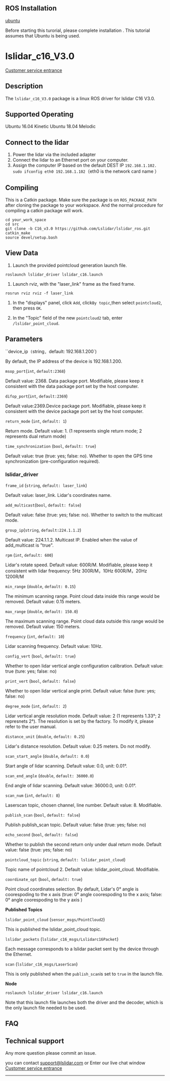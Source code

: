 ROS Installation
-----

[ubuntu](http://wiki.ros.org/Installation/Ubuntu)

Before starting this turorial, please complete installation . This tutorial assumes that Ubuntu is being used.

# lslidar_c16_V3.0

[Customer service entrance](https://1893520.s5.udesk.cn/im_client/?web_plugin_id=502)

## Description

The `lslidar_c16_V3.0` package is a linux ROS driver for lslidar C16 V3.0.

Supported Operating
----

Ubuntu 16.04 Kinetic
Ubuntu 18.04 Melodic

## Connect to the lidar

1. Power the lidar via the included adapter
2. Connect the lidar to an Ethernet port on your computer.
3. Assign the computer IP based on the default DEST IP `192.168.1.102.` <br>`sudo ifconfig eth0 192.168.1.102`（eth0 is the network card name ）<br>

## Compiling

This is a Catkin package. Make sure the package is on `ROS_PACKAGE_PATH`  after cloning the package to your workspace. And the normal procedure for compiling a catkin package will work.

```
cd your_work_space
cd src
git clone -b C16_v3.0 https://github.com/Lslidar/lslidar_ros.git
catkin_make
source devel/setup.bash
```

## View Data

1. Launch the provided pointcloud generation launch file.

```
roslaunch lslidar_driver lslidar_c16.launch
```

1. Launch rviz, with the "laser_link" frame as the fixed frame.

```
rosrun rviz rviz -f laser_link
```

1. In the "displays" panel, click `Add`, click`By topic`,then select `pointcloud2`, then press `OK`.

2. In the "Topic" field of the new `pointcloud2` tab, enter `/lslidar_point_cloud`.

## **Parameters**

``device_ip` (`string`, `default: 192.168.1.200`)

By default, the IP address of the device is 192.168.1.200.

`msop_port`(`int`, `default:2368`)

Default value: 2368. Data package port. Modifiable, please keep it consistent with the data package port set by the host computer. 

`difop_port`(`int`, `default:2369`)

Default value:2369.Device package port. Modifiable, please keep it consistent with the device package port set by the host computer. 

`return_mode` (`int`, `default: 1`)

Return mode. Default value: 1. (1 represents single return mode; 2 represents dual return mode)

`time_synchronization` (`bool`, `default: true`)

Default value: true (true: yes; false: no). Whether to open the GPS time synchronization (pre-configuration required). 


### lslidar_driver

`frame_id` (`string`, `default: laser_link`)

Default value: laser_link. Lidar's coordinates name.

`add_multicast`(`bool`, `default: false`)

Default value: false (true: yes; false: no). Whether to switch to the multicast mode. 

`group_ip`(`string`, `default:224.1.1.2`)

Default value: 224.1.1.2. Multicast IP. Enabled when the value of add_multicast is "true".

`rpm` (`int`, `default: 600`)

Lidar's rotate speed. Default value: 600R/M. Modifiable, please keep it consistent with lidar frequency: 5Hz 300R/M，10Hz 600R/M，20Hz 1200R/M



`min_range` (`double`, `default: 0.15`)

The minimum scanning range. Point cloud data inside this range would be removed. Default value: 0.15 meters.

`max_range` (`double`, `default: 150.0`)

The maximum scanning range. Point cloud data outside this range would be removed. Default value: 150 meters.

`frequency` (`int`, `default: 10`)

Lidar scanning frequency. Default value: 10Hz.

`config_vert` (`bool`, `default: true`)

Whether to open lidar vertical angle configuration calibration. Default value: true (ture: yes; false: no)

`print_vert` (`bool`, `default: false`)

Whether to open lidar vertical angle print. Default value: false (ture: yes; false: no)

`degree_mode` (`int`, `default: 2`)

Lidar vertical angle resolution mode. Default value: 2 (1 represents 1.33°; 2 represnets 2°). The resolution is set by the factory. To modify it, please refer to the user manual.

`distance_unit` (`double`, `default: 0.25`)

Lidar's distance resolution. Default value: 0.25 meters. Do not modify.

`scan_start_angle` (`double`, `default: 0.0`)

Start angle of lidar scanning. Default value: 0.0, unit: 0.01°.

`scan_end_angle` (`double`, `default: 36000.0`)

End angle of lidar scanning. Default value: 36000.0, unit: 0.01°.

`scan_num` (`int`, `default: 8`)

Laserscan topic, chosen channel, line number. Default value: 8. Modifiable.

`publish_scan` (`bool`, `default: false`)

Publish publish_scan topic. Default value: false (true: yes; false: no)

`echo_second` (`bool`, `default: false`)

Whether to publish the second return only under dual return mode. Default value: false (true: yes; false: no)

`pointcloud_topic` (`string`, `default: lslidar_point_cloud`)

Topic name of pointcloud 2. Default value: lslidar_point_cloud. Modifiable.

`coordinate_opt` (`bool`, `default: true`)

Point cloud coordinates selection. By default, Lidar's 0° angle is coorespoding to the x axis (true: 0° angle coorespoding to the x axis; false: 0° angle coorespoding to the y axis )

**Published Topics**

`lslidar_point_cloud` (`sensor_msgs/PointCloud2`)

This is published the lslidar_point_cloud topic.

`lslidar_packets` (`lslidar_c16_msgs/Lslidarc16Packet`)

Each message corresponds to a lslidar packet sent by the device through the Ethernet.

`scan` (`lslidar_c16_msgs/LaserScan`)

This is only published when the `publish_scan`is set to `true` in the launch file.

**Node**

```
roslaunch lslidar_driver lslidar_c16.launch
```

Note that this launch file launches both the driver and the decoder, which is the only launch file needed to be used.


## FAQ

## Technical support

Any more question please commit an issue.

you can contact support@lslidar.com
or Enter our live chat window
[Customer service entrance](https://1893520.s5.udesk.cn/im_client/?web_plugin_id=502)







****
